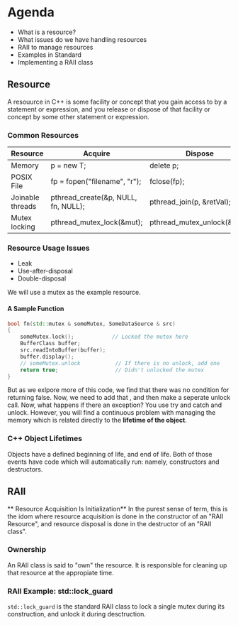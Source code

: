 # Agenda
- What is a resource?
- What issues do we have handling resources
- RAII to manage resources
- Examples in Standard
- Implementing a RAII class

## Resource
A resouurce in C++ is some facility or concept that you gain access to by a statement or expression, and you release or dispose of that facility or concept by some other statement or expression.

### Common Resources

| Resource | Acquire | Dispose |
|----------|----------|----------|
| Memory    | p = new T;     | delete p;     |
| POSIX File   | fp = fopen("filename", "r");     | fclose(fp);     |
| Joinable threads    | pthread_create(&p, NULL, fn, NULL);     | pthread_join(p, &retVal);     |
| Mutex locking    | pthread_mutex_lock(&mut);     | pthread_mutex_unlock(&mut);     |


### Resource Usage Issues
- Leak
- Use-after-disposal
- Double-disposal

We will use a mutex as the example resource.

#### A Sample Function

```c++
bool fn(std::mutex & someMutex, SomeDataSource & src)
{
    someMutex.lock();            // Locked the mutex here
    BufferClass buffer;
    src.readIntoBuffer(buffer);
    buffer.display();
    // someMutex.unlock           // If there is no unlock, add one
    return true;                  // Didn't unlocked the mutex
}
```
But as we exlpore more of this code, we find that there was no condition for returning false. Now, we need to add that , and then make a seperate unlock call. 
Now, what happens if there an exception? You use try and catch and unlock.
However, you will find a continuous problem with managing the memory which is related directly to the **lifetime of the object**.

### C++ Object Lifetimes
Objects have a defined beginning of life, and end of life. Both of those events have code which will automatically run: namely, constructors and destructors.

## RAII

** Resource Acquisition Is Initialization**
In the purest sense of term, this is the idom where resource acquisition is done in the constructor of an "RAII Resource", and resource disposal is done in the destructor of an "RAII class".

### Ownership
An RAII class is said to "own" the resource. It is responsible for cleaning up that resource at the appropiate time.

### RAII Example: std::lock_guard
`std::lock_guard` is the standard RAII class to lock a single mutex during its construction, and unlock it during desctruction. 
